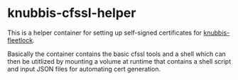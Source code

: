 # knubbis-cfssl-helper
This is a helper container for setting up self-signed certificates for [knubbis-fleetlock](https://github.com/SUNET/knubbis-fleetlock).

Basically the container contains the basic cfssl tools and a shell which can
then be utitlized by mounting a volume at runtime that contains a shell script
and input JSON files for automating cert generation.
